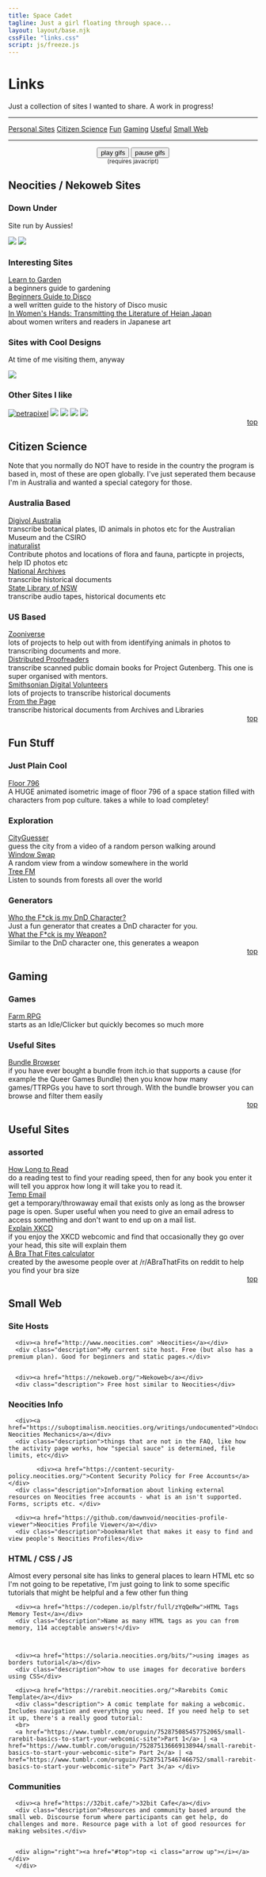 ```yaml
---
title: Space Cadet
tagline: Just a girl floating through space...
layout: layout/base.njk
cssFile: "links.css"
script: js/freeze.js
---
```


<h1>Links</h1>
<p>Just a collection of sites I wanted to share. A work in progress!</p> 
 

<hr class="dashed">

<div class="linkmenu" id="top">
<a href="#neosites">Personal Sites</a> 
<a href="#citsci">Citizen Science</a> 
<a href="#fun">Fun</a>  
<!--<a href="#">Free Stuff</a>-->  
<a href="#gaming">Gaming</a>  
<a href="#useful">Useful</a>  
<a href="#smallweb">Small Web</a>  
<!--<a href="#">Youtube</a>-->  

<!-- Reading   
Interactive fictions (twine), webcomics, 
-->

<!--<a href="#">Fandom</a>
fansites: general, castle, stargate etc. 
fanlistings  
fanfic archives
--> 

 
</div>

<hr class="dashed">
<div class="freeze"> <!-- gifs start paused -->
      <div style="text-align: center;">
        <button onclick="resumegifs()">play gifs</button> 
        <button onclick="freezegifs()">pause gifs</button>
        <div class="clear"></div>
        <small>(requires javacript)</small>
      </div>

<!-- template 
 
<div class="categorybox">
<h2 class="categorytitle" id=" "> </h2>

<h3 class="categorysubtitle"> </h3>

<div><a href=" "> </a></div>
 <div class="description"> </div> 

</div>
 -->


 <!-- ========== Neocities Sites ========== -->

 <div class="categorybox">
<h2 class="categorytitle" id="neosites">Neocities / Nekoweb Sites</h2>

<h3 class="categorysubtitle"></a>Down Under</h3>
<p>Site run by Aussies!</p>
<div><a href="https://readingproject.neocities.org/"><img src="images/neosites/ReadingProjectButton2.png"></a> <a href="https://debtdeath.neocities.org/"><img src="images/neosites/debtdeath-2-button.png"></a></div>


<h3 class="categorysubtitle">Interesting Sites</a></h3>

 <div><a href="https://dreambubble.neocities.org/garden">Learn to Garden</a></div>
 <div class="description">a beginners guide to gardening</div> 

 <div><a href="https://anemptyblissbeyondthisworld.neocities.org/music/disco">Beginners Guide to Disco</a></div>
 <div class="description">a well written guide to the history of Disco music</div> 

 <div><a href="https://onnade.neocities.org/">In Women's Hands: Transmitting the Literature of Heian Japan</a></div>
<div class="description">about women writers and readers in Japanese art</div> 

 <h3 class="categorysubtitle">Sites with Cool Designs</h3>
 <p>At time of me visiting them, anyway</p>
<div><a href="https://ellesho.me/page/"><img src="images/neosites/elles8831.png"></a></div>
 <div class="description"> </div> 

 <h3 class="categorysubtitle">Other Sites I like</h3>
 <div style="display: inline-block;">
<div><a href="https://petrapixel.neocities.org/"><img src="images/neosites/petrapixel.png" alt="petrapixel"></a> <a href="https://scumsuck.com/"><img src="images/neosites/scumsuck88x31.png"></a> <a href="https://metmoxie.com/"><img src="images/neosites/metmoxie.png"></a> <a href="https://notprincehamlet.neocities.org/"><img src="images/neosites/nph.png"></a> <a href="https://myrrh.neocities.org/"> <img src="images/neosites/myrrh button 2.png"></a> 

</div>
 </div>
<div align="right"><a href="#top">top <i class="arrow up"></i></a></div>
</div>


    
     
    




 <!-- ========== CITIZEN SCIENCE ========== -->
 <!-- template
<div><a href=""> </a></div>
 <div class="description"> </div> 
-->

<div class="categorybox">

<h2 class="categorytitle" id="citsci">Citizen Science</h2>
 <p>Note that you normally do NOT have to reside in the country the program is based in, most of these are open globally. I've just seperated them because I'm in Australia and wanted a special category for those. </p>
<h3 class="categorysubtitle">Australia Based</h3>
<div><a href="https://volunteer.ala.org.au/">Digivol Australia</a></div> 
<div class="description">transcribe botanical plates, ID animals in photos etc for the Australian Museum and the CSIRO</div>
<div><a href="https://inaturalist.ala.org.au/">inaturalist</a></div>
<div class="description">Contribute photos and locations of flora and fauna, particpte in projects, help ID photos etc</div>
<div><a href="https://transcribe.naa.gov.au/">National Archives</a></div>
<div class="description">transcribe historical documents</div>
<div><a href="https://www.sl.nsw.gov.au/research-and-collections/research-and-engagement/digital-volunteering">State Library of NSW</a></div>
<div class="description">transcribe audio tapes, historical documents etc</div>


 <h3 class="categorysubtitle">US Based</a></h3>
<div><a href="https://www.zooniverse.org">Zooniverse</a></div>
<div class="description">lots of projects to help out with from identifying animals in photos to transcribing documents and more.</div>
<div><a href="https://www.pgdp.net/c/">Distributed Proofreaders</a></div>
<div class="description">transcribe scanned public domain books for Project Gutenberg. This one is super organised with mentors.</div>
<div><a href="https://transcription.si.edu">Smithsonian Digital Volunteers</a></div>
<div class="description">lots of projects to transcribe historical documents</div>
<div><a href="https://fromthepage.com/findaproject">From the Page</a></div>
<div class="description">transcribe historical documents from Archives and Libraries</div> 

<div align="right"><a href="#top">top <i class="arrow up"></i></a></div>
</div>

 
<!-- ========== FUN ========== -->
 

<!-- template
<div><a href=""> </a></div>
 <div class="description"> </div> 
-->

<div class="categorybox">
<h2 class="categorytitle" id="fun">Fun Stuff</h2>

 <h3 class="categorysubtitle">Just Plain Cool</a></h3>
<div><a href="https://floor796.com/">Floor 796</a></div>
 <div class="description">A HUGE animated isometric image of floor 796 of a space station filled with characters from pop culture. takes a while to load completey!</div> 






<!--<h3 class="categorysubtitle">Pretty</a></h3>
<div><a href="https://paveldogreat.github.io/WebGL-Fluid-Simulation/">WebGL Fluid Simulator</a></div>
 <div class="description">Its just So. Damn. Pretty.</div>--> 

<h3 class="categorysubtitle">Exploration</a></h3>

<div><a href="https://virtualvacation.us/guess">CityGuesser</a></div>
 <div class="description">guess the city from a video of a random person walking around</div> 

<div><a href="https://www.window-swap.com/">Window Swap</a></div>
 <div class="description">A random view from a window somewhere in the world</div> 

<div><a href="https://www.tree.fm/">Tree FM</a></div>
 <div class="description">Listen to sounds from forests all over the world</div> 

<h3  class="categorysubtitle">Generators</h3>
<div><a href="https://www.whothefuckismydndcharacter.com/">Who the F*ck is my DnD Character?</a></div>
 <div class="description">Just a fun generator that creates a DnD character for you. </div> 

<div><a href="https://scottyboy76567.github.io/WeaponGenerator/">What the F*ck is my Weapon?</a></div>
<div class="description">Similar to the DnD character one, this generates a weapon</div> 










<div align="right"><a href="#top">top <i class="arrow up"></i></a></div>
</div>

<!-- ========== GAMING ========== -->

<!-- template
<div><a href=""> </a></div>
 <div class="description"> </div> 
-->


<div class="categorybox">

<h2 class="categorytitle" id="gaming">Gaming</h2>
<h3 class="categorysubtitle">Games</a></h3>

<div><a href="https://farmrpg.com/">Farm RPG</a></div>
 <div class="description">starts as an Idle/Clicker but quickly becomes so much more</div>


<h3 class="categorysubtitle">Useful Sites</a></h3>
<div><a href="https://randombundlegame.com/">Bundle Browser</a></div>
 <div class="description">if you have ever bought a bundle from itch.io that supports a cause (for example the Queer Games Bundle) then you know how many games/TTRPGs you have to sort through. With the bundle browser you can browse and filter them easily</div> 

 <div align="right"><a href="#top">top <i class="arrow up"></i></a></div>
</div>

<!-- ========== USEFUL ========== -->

<!-- template
<div><a href=""> </a></div>
 <div class="description"> </div> 
-->

<div class="categorybox">

<h2 class="categorytitle" id="useful">Useful Sites</h2>
<h3 class="categorysubtitle">assorted</a></h3>

<div><a href="https://howlongtoread.com/">How Long to Read</a></div>
 <div class="description">do a reading test to find your reading speed, then for any book you enter it will tell you approx how long it will take you to read it.</div>

 
<div><a href="https://temp-mail.org/en/">Temp Email</a></div>
 <div class="description">get a temporary/throwaway email that exists only as long as the browser page is open. Super useful when you need to give an email adress to access something and don't want to end up on a mail list.</div> 

 
<div><a href="https://www.explainxkcd.com/wiki/index.php?title=Main_Page">Explain XKCD</a></div>
 <div class="description">if you enjoy the XKCD webcomic and find that occasionally they go over your head, this site will explain them</div> 

 
<div><a href="https://www.abrathatfits.org/calculator.php">A Bra That Fites calculator</a></div>
 <div class="description">created by the awesome people over at /r/ABraThatFits on reddit to help you find your bra size</div> 

 <div align="right"><a href="#top">top <i class="arrow up"></i></a></div>
</div>





<!-- ========== SMALL WEB ========== -->
<!-- code & web resources, neocities, personal sites, forums, webrings, services -->

<!-- template
<div><a href=""> </a></div>
 <div class="description"> </div> 
-->

<div class="categorybox">

<h2 class="categorytitle" id="smallweb">Small Web</h2>
<h3 class="categorysubtitle">Site Hosts</h3>

      <div><a href="http://www.neocities.com" >Neocities</a></div>
      <div class="description">My current site host. Free (but also has a premium plan). Good for beginners and static pages.</div> 

 
      <div><a href="https://nekoweb.org/">Nekoweb</a></div>
      <div class="description"> Free host similar to Neocities</div>

<h3 class="categorysubtitle">Neocities Info</h3>

      <div><a href="https://suboptimalism.neocities.org/writings/undocumented">Undocumented Neocities Mechanics</a></div>
      <div class="description">things that are not in the FAQ, like how the activity page works, how "special sauce" is determined, file limits, etc</div>

            <div><a href="https://content-security-policy.neocities.org/">Content Security Policy for Free Accounts</a></div>
      <div class="description">Information about linking external resources on Neocities free accounts - what is an isn't supported. Forms, scripts etc. </div>

      <div><a href="https://github.com/dawnvoid/neocities-profile-viewer">Neocities Profile Viewer</a></div>
      <div class="description">bookmarklet that makes it easy to find and view people's Neocities Profiles</div>



      


<h3 class="categorysubtitle">HTML / CSS / JS</h3>
 <p>Almost every personal site has links to general places to learn HTML etc so I'm not going to be repetative, I'm just going to link to some specific tutorials that might be helpful and a few other fun thing</p>


      <div><a href="https://codepen.io/plfstr/full/zYqQeRw">HTML Tags Memory Test</a></div>
      <div class="description">Name as many HTML tags as you can from memory, 114 acceptable answers!</div>



      <div><a href="https://solaria.neocities.org/bits/">using images as borders tutorial</a></div>
      <div class="description">how to use images for decorative borders using CSS</div>

      <div><a href="https://rarebit.neocities.org/">Rarebits Comic Template</a></div>
      <div class="description"> A comic template for making a webcomic. Includes navigation and everything you need. If you need help to set it up, there's a really good tutorial: 
      <br>
      <a href="https://www.tumblr.com/oruguin/752875085457752065/small-rarebit-basics-to-start-your-webcomic-site">Part 1</a> | <a href="https://www.tumblr.com/oruguin/752875136669138944/small-rarebit-basics-to-start-your-webcomic-site"> Part 2</a> | <a href="https://www.tumblr.com/oruguin/752875175467466752/small-rarebit-basics-to-start-your-webcomic-site"> Part 3</a> </div>

<h3 class="categorysubtitle">Communities</h3>

      <div><a href="https://32bit.cafe/">32bit Cafe</a></div>
      <div class="description">Resources and community based around the small web. Discourse forum where participants can get help, do challenges and more. Resource page with a lot of good resources for making websites.</div>
      

      <div align="right"><a href="#top">top <i class="arrow up"></i></a></div>
      </div>



</div><!-- end freeze-->


 <!-- end of section -->
</section>